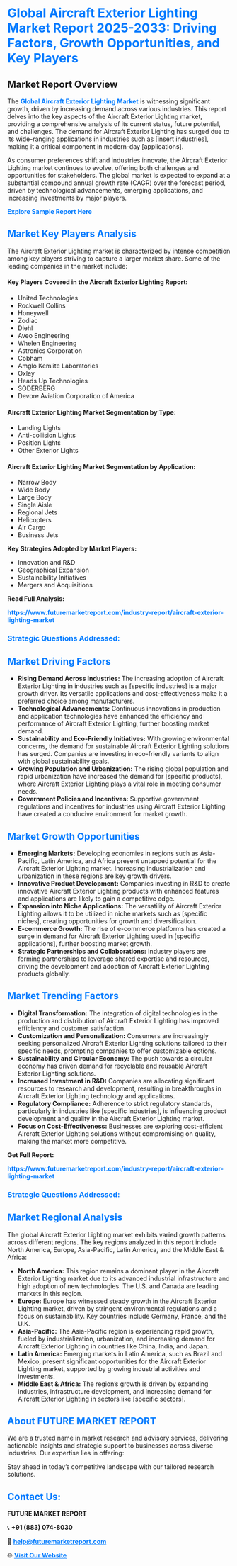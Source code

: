 <h1 style="color: #007BFF;">Global Aircraft Exterior Lighting Market Report 2025-2033: Driving Factors, Growth Opportunities, and Key Players</h1>

<section id="overview">
<h2>Market Report Overview</h2>
<p>The <a href="https://www.futuremarketreport.com/industry-report/aircraft-exterior-lighting-market" style="color: #007BFF; text-decoration: none;"><strong>Global Aircraft Exterior Lighting Market</strong></a> is witnessing significant growth, driven by increasing demand across various industries. This report delves into the key aspects of the Aircraft Exterior Lighting market, providing a comprehensive analysis of its current status, future potential, and challenges. The demand for Aircraft Exterior Lighting has surged due to its wide-ranging applications in industries such as [insert industries], making it a critical component in modern-day [applications].</p>
<p>As consumer preferences shift and industries innovate, the Aircraft Exterior Lighting market continues to evolve, offering both challenges and opportunities for stakeholders. The global market is expected to expand at a substantial compound annual growth rate (CAGR) over the forecast period, driven by technological advancements, emerging applications, and increasing investments by major players.</p>
</section>

<section id="overview">
<p><a href="https://www.futuremarketreport.com/request-sample/reportId=105860" style="color: #007BFF; text-decoration: none;"><strong>Explore Sample Report Here</strong></a></p>
</section>

<section id="key-players">
<h2 style="color: #007BFF;">Market Key Players Analysis</h2>
<p>The Aircraft Exterior Lighting market is characterized by intense competition among key players striving to capture a larger market share. Some of the leading companies in the market include:</p>
<h4>Key Players Covered in the Aircraft Exterior Lighting Report:</h4>
<ul><li>United Technologies</li><li>Rockwell Collins</li><li>Honeywell</li><li>Zodiac</li><li>Diehl</li><li>Aveo Engineering</li><li>Whelen Engineering</li><li>Astronics Corporation</li><li>Cobham</li><li>Amglo Kemlite Laboratories</li><li>Oxley</li><li>Heads Up Technologies</li><li>SODERBERG</li><li>Devore Aviation Corporation of America</li></ul>
<h4>Aircraft Exterior Lighting Market Segmentation by Type:</h4>
<ul><li>Landing Lights</li><li>Anti-collision Lights</li><li>Position Lights</li><li>Other Exterior Lights</li></ul>

<h4>Aircraft Exterior Lighting Market Segmentation by Application:</h4>
<ul><li>Narrow Body</li><li>Wide Body</li><li>Large Body</li><li>Single Aisle</li><li>Regional Jets</li><li>Helicopters</li><li>Air Cargo</li><li>Business Jets</li></ul>
<p><strong>Key Strategies Adopted by Market Players:</strong></p>
<ul>
<li>Innovation and R&D</li>
<li>Geographical Expansion</li>
<li>Sustainability Initiatives</li>
<li>Mergers and Acquisitions</li>
</ul>
</section>

<section>
<p><strong>Read Full Analysis: </strong></p><a href="https://www.futuremarketreport.com/industry-report/aircraft-exterior-lighting-market" style="color: #007BFF; text-decoration: none;"><strong>https://www.futuremarketreport.com/industry-report/aircraft-exterior-lighting-market</strong></a>
<h3 style="color: #007BFF;">Strategic Questions Addressed:</h3>
</section>

<section id="driving-factors">
<h2 style="color: #007BFF;">Market Driving Factors</h2>
<ul>
<li><strong>Rising Demand Across Industries:</strong> The increasing adoption of Aircraft Exterior Lighting in industries such as [specific industries] is a major growth driver. Its versatile applications and cost-effectiveness make it a preferred choice among manufacturers.</li>
<li><strong>Technological Advancements:</strong> Continuous innovations in production and application technologies have enhanced the efficiency and performance of Aircraft Exterior Lighting, further boosting market demand.</li>
<li><strong>Sustainability and Eco-Friendly Initiatives:</strong> With growing environmental concerns, the demand for sustainable Aircraft Exterior Lighting solutions has surged. Companies are investing in eco-friendly variants to align with global sustainability goals.</li>
<li><strong>Growing Population and Urbanization:</strong> The rising global population and rapid urbanization have increased the demand for [specific products], where Aircraft Exterior Lighting plays a vital role in meeting consumer needs.</li>
<li><strong>Government Policies and Incentives:</strong> Supportive government regulations and incentives for industries using Aircraft Exterior Lighting have created a conducive environment for market growth.</li>
</ul>
</section>

<section id="growth-opportunities">
<h2 style="color: #007BFF;">Market Growth Opportunities</h2>
<ul>
<li><strong>Emerging Markets:</strong> Developing economies in regions such as Asia-Pacific, Latin America, and Africa present untapped potential for the Aircraft Exterior Lighting market. Increasing industrialization and urbanization in these regions are key growth drivers.</li>
<li><strong>Innovative Product Development:</strong> Companies investing in R&D to create innovative Aircraft Exterior Lighting products with enhanced features and applications are likely to gain a competitive edge.</li>
<li><strong>Expansion into Niche Applications:</strong> The versatility of Aircraft Exterior Lighting allows it to be utilized in niche markets such as [specific niches], creating opportunities for growth and diversification.</li>
<li><strong>E-commerce Growth:</strong> The rise of e-commerce platforms has created a surge in demand for Aircraft Exterior Lighting used in [specific applications], further boosting market growth.</li>
<li><strong>Strategic Partnerships and Collaborations:</strong> Industry players are forming partnerships to leverage shared expertise and resources, driving the development and adoption of Aircraft Exterior Lighting products globally.</li>
</ul>
</section>

<section id="trending-factors">
<h2 style="color: #007BFF;">Market Trending Factors</h2>
<ul>
<li><strong>Digital Transformation:</strong> The integration of digital technologies in the production and distribution of Aircraft Exterior Lighting has improved efficiency and customer satisfaction.</li>
<li><strong>Customization and Personalization:</strong> Consumers are increasingly seeking personalized Aircraft Exterior Lighting solutions tailored to their specific needs, prompting companies to offer customizable options.</li>
<li><strong>Sustainability and Circular Economy:</strong> The push towards a circular economy has driven demand for recyclable and reusable Aircraft Exterior Lighting solutions.</li>
<li><strong>Increased Investment in R&D:</strong> Companies are allocating significant resources to research and development, resulting in breakthroughs in Aircraft Exterior Lighting technology and applications.</li>
<li><strong>Regulatory Compliance:</strong> Adherence to strict regulatory standards, particularly in industries like [specific industries], is influencing product development and quality in the Aircraft Exterior Lighting market.</li>
<li><strong>Focus on Cost-Effectiveness:</strong> Businesses are exploring cost-efficient Aircraft Exterior Lighting solutions without compromising on quality, making the market more competitive.</li>
</ul>
</section>

<section>
<p><strong>Get Full Report: </strong></p><a href="https://www.futuremarketreport.com/industry-report/aircraft-exterior-lighting-market" style="color: #007BFF; text-decoration: none;"><strong>https://www.futuremarketreport.com/industry-report/aircraft-exterior-lighting-market</strong></a>
<h3 style="color: #007BFF;">Strategic Questions Addressed:</h3>
</section>


<section id="regional-analysis">
<h2 style="color: #007BFF;">Market Regional Analysis</h2>
<p>The global Aircraft Exterior Lighting market exhibits varied growth patterns across different regions. The key regions analyzed in this report include North America, Europe, Asia-Pacific, Latin America, and the Middle East & Africa:</p>
<ul>
<li><strong>North America:</strong> This region remains a dominant player in the Aircraft Exterior Lighting market due to its advanced industrial infrastructure and high adoption of new technologies. The U.S. and Canada are leading markets in this region.</li>
<li><strong>Europe:</strong> Europe has witnessed steady growth in the Aircraft Exterior Lighting market, driven by stringent environmental regulations and a focus on sustainability. Key countries include Germany, France, and the U.K.</li>
<li><strong>Asia-Pacific:</strong> The Asia-Pacific region is experiencing rapid growth, fueled by industrialization, urbanization, and increasing demand for Aircraft Exterior Lighting in countries like China, India, and Japan.</li>
<li><strong>Latin America:</strong> Emerging markets in Latin America, such as Brazil and Mexico, present significant opportunities for the Aircraft Exterior Lighting market, supported by growing industrial activities and investments.</li>
<li><strong>Middle East & Africa:</strong> The region’s growth is driven by expanding industries, infrastructure development, and increasing demand for Aircraft Exterior Lighting in sectors like [specific sectors].</li>
</ul>
</section>

<footer>
<h2 style="color: #007BFF;">About FUTURE MARKET REPORT</h2>
<p>We are a trusted name in market research and advisory services, delivering actionable insights and strategic support to businesses across diverse industries. Our expertise lies in offering:</p>

<p>Stay ahead in today’s competitive landscape with our tailored research solutions.</p>

<h2 style="color: #007BFF;">Contact Us:</h2>
<p><strong>FUTURE MARKET REPORT</strong></p>
<p>📞 <strong>+91 (883) 074-8030</strong></p>
<p>📧 <strong><a href="mailto:help@futuremarketreport.com" style="color: #007BFF;">help@futuremarketreport.com</a></strong></p>
<p>🌐 <strong><a href="https://www.futuremarketreport.com/" style="color: #007BFF;">Visit Our Website</a></strong></p>
</footer>